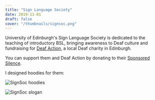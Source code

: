 ```yaml
---
title: "Sign Language Society"
date: 2019-11-01
draft: false
cover: "/thumbnails/signsoc.png"
---
```


University of Edinburgh's Sign Language Society is dedicated to the teaching of introductory BSL, bringing awareness to Deaf culture and fundraising for [Deaf Action](https://www.deafaction.org/), a local Deaf charity in Edinburgh.

You can support them and Deaf Action by donating to their [Sponsored Silence](https://www.gofundme.com/f/t8d7d-sponsored-silence).

I designed hoodies for them:

![SignSoc hoodies](/signsoc/hoodies.png)

![SignSoc slogan](/signsoc/slogan.png)
